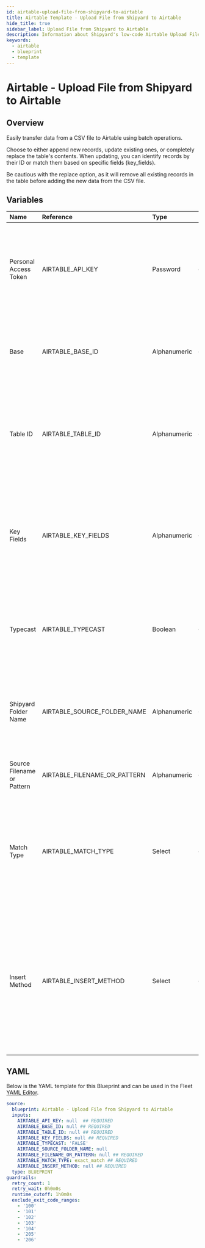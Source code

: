 ```yaml
---
id: airtable-upload-file-from-shipyard-to-airtable
title: Airtable Template - Upload File from Shipyard to Airtable
hide_title: true
sidebar_label: Upload File from Shipyard to Airtable
description: Information about Shipyard's low-code Airtable Upload File from Shipyard to Airtable blueprint. Quickly export your data to an Airtable Table or View. 
keywords:
  - airtable
  - blueprint
  - template
---
```


# Airtable - Upload File from Shipyard to Airtable

## Overview

Easily transfer data from a CSV file to Airtable using batch operations.

Choose to either append new records, update existing ones, or completely replace the table's contents. When updating, you can identify records by their ID or match them based on specific fields (key_fields). 

Be cautious with the replace option, as it will remove all existing records in the table before adding the new data from the CSV file.

## Variables

| Name | Reference | Type | Required | Default | Options | Description             |
|:-----|:----------|:-----|:---------|:--------|:--------|:------------------------|
| Personal Access Token | AIRTABLE_API_KEY | Password | :white_check_mark: | - | - | Personal Access Token associated with a user that has access to the specified Base, Table, and View listed. |
| Base | AIRTABLE_BASE_ID | Alphanumeric | :white_check_mark: | - | - | The ID of your Airtable base. Found in the URL of your base and starts with `app` |
| Table ID | AIRTABLE_TABLE_ID | Alphanumeric | :white_check_mark: | - | - | Can be the Name (case sensitive) or the ID of the table. The ID can be found in the URL and always starts with `tbl`. |
| Key Fields | AIRTABLE_KEY_FIELDS | Alphanumeric | :heavy_minus_sign: | - | - | List of field names separated by commas that Airtable should use to match records in the input with existing records on the server. |
| Typecast | AIRTABLE_TYPECAST | Boolean | :heavy_minus_sign: | `FALSE` | - | If enabled, the Airtable API will perform best-effort automatic data conversion from string values. |
| Shipyard Folder Name | AIRTABLE_SOURCE_FOLDER_NAME | Alphanumeric | :heavy_minus_sign: | - | - | Name of the local folder on Shipyard to upload the target file from. If left blank, will look in the home directory. |
| Source Filename or Pattern | AIRTABLE_FILENAME_OR_PATTERN | Alphanumeric | :white_check_mark: | - | - | The name of the file to upload or search criteria |
| Match Type | AIRTABLE_MATCH_TYPE | Select | :white_check_mark: | `exact_match` | Exact: `exact_match`<br></br><br></br>Regex: `regex_match`<br></br><br></br>Glob: `glob_match`<br></br><br></br> | Determines if the text in "Filename or Pattern" will look for one file with exact match, or multiple files using regex or glob. |
| Insert Method | AIRTABLE_INSERT_METHOD | Select | :white_check_mark: | - | Upsert: `upsert`<br></br><br></br>Replace: `replace`<br></br><br></br>Append: `append`<br></br><br></br> |  Upsert: Inserts or updates records as needed. Replace: Replaces table content with CSV data, removing old data. Append: Adds new records, ignoring potential duplicates. |




## YAML

Below is the YAML template for this Blueprint and can be used in the
Fleet [YAML Editor](../../reference/fleets/yaml-editor.md).

```yaml
source:
  blueprint: Airtable - Upload File from Shipyard to Airtable
  inputs:
    AIRTABLE_API_KEY: null  ## REQUIRED
    AIRTABLE_BASE_ID: null ## REQUIRED
    AIRTABLE_TABLE_ID: null ## REQUIRED
    AIRTABLE_KEY_FIELDS: null ## REQUIRED
    AIRTABLE_TYPECAST: 'FALSE'
    AIRTABLE_SOURCE_FOLDER_NAME: null
    AIRTABLE_FILENAME_OR_PATTERN: null ## REQUIRED
    AIRTABLE_MATCH_TYPE: exact_match ## REQUIRED
    AIRTABLE_INSERT_METHOD: null ## REQUIRED
  type: BLUEPRINT
guardrails:
  retry_count: 1
  retry_wait: 0h0m0s
  runtime_cutoff: 1h0m0s
  exclude_exit_code_ranges:
    - '100'
    - '101'
    - '102'
    - '103'
    - '104'
    - '205'
    - '206'
 ```


